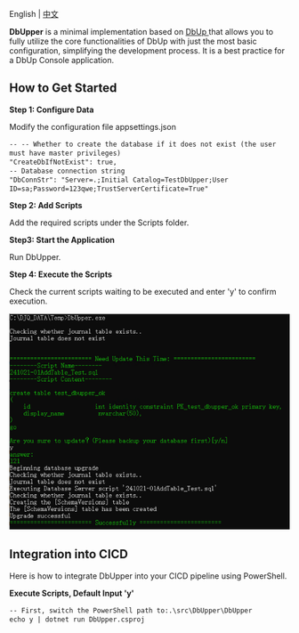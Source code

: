 English | [中文](https://github.com/JunqiaoDuan/JInv/blob/main/DbUpper/docs/README-CN.md)



**DbUpper**  is a minimal implementation based on [DbUp ](https://github.com/DbUp/DbUp) that allows you to fully utilize the core functionalities of DbUp with just the most basic configuration, simplifying the development process. It is a best practice for a DbUp Console application.



## How to Get Started



**Step 1:  Configure Data**

Modify the configuration file appsettings.json

```
-- -- Whether to create the database if it does not exist (the user must have master privileges)
"CreateDbIfNotExist": true,
-- Database connection string
"DbConnStr": "Server=.;Initial Catalog=TestDbUpper;User ID=sa;Password=123qwe;TrustServerCertificate=True"
```



**Step 2: Add Scripts**

Add the required scripts under the Scripts folder.



**Step3: Start the Application**

Run DbUpper.



**Step 4: Execute the Scripts**

Check the current scripts waiting to be executed and enter 'y' to confirm execution.

![image-20241021161001883](docs//images//run-dbupper.png)





## Integration into CICD

Here is how to integrate DbUpper into your CICD pipeline using PowerShell.

**Execute Scripts, Default Input 'y'**

```
-- First, switch the PowerShell path to:.\src\DbUpper\DbUpper
echo y | dotnet run DbUpper.csproj
```
